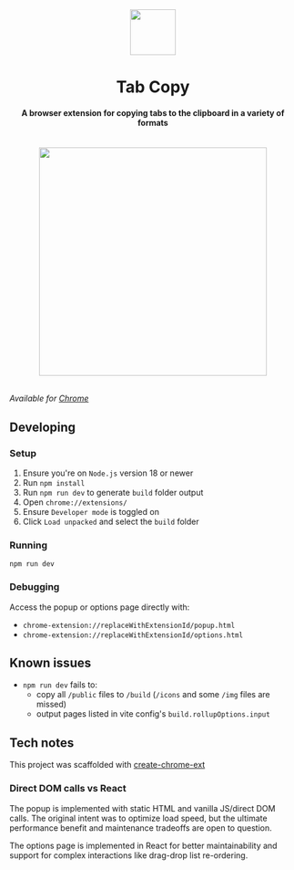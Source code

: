 <div align="center"><img src="https://tabcopy.com/logo-748.png" height="80"></div>

<h1 align="center">Tab Copy</h1>

<h4 align="center">A browser extension for copying tabs to the clipboard in a variety of formats</h4>

<div>&nbsp;</div>

<div align="center"><img src="https://tabcopy.com/popup.png" height="400"></div>

<div>&nbsp;</div>

_Available for [Chrome](https://chromewebstore.google.com/detail/tab-copy/micdllihgoppmejpecmkilggmaagfdmb)_

## Developing

### Setup

1. Ensure you're on `Node.js` version 18 or newer
2. Run `npm install`
3. Run `npm run dev` to generate `build` folder output
4. Open `chrome://extensions/`
5. Ensure `Developer mode` is toggled on
6. Click `Load unpacked` and select the `build` folder

### Running

```shell
npm run dev
```

### Debugging

Access the popup or options page directly with:

- `chrome-extension://replaceWithExtensionId/popup.html`
- `chrome-extension://replaceWithExtensionId/options.html`

## Known issues

- `npm run dev` fails to:
  - copy all `/public` files to `/build` (`/icons` and some `/img` files are missed)
  - output pages listed in vite config's `build.rollupOptions.input`

## Tech notes

This project was scaffolded with [create-chrome-ext](https://github.com/guocaoyi/create-chrome-ext)

### Direct DOM calls vs React

The popup is implemented with static HTML and vanilla JS/direct DOM calls. The original intent was to optimize load speed, but the ultimate performance benefit and maintenance tradeoffs are open to question.

The options page is implemented in React for better maintainability and support for complex interactions like drag-drop list re-ordering.
